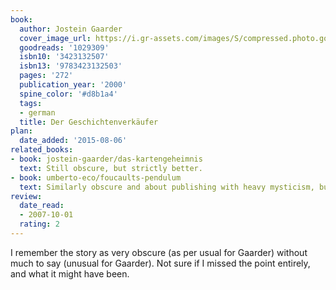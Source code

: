 ```yaml
---
book:
  author: Jostein Gaarder
  cover_image_url: https://i.gr-assets.com/images/S/compressed.photo.goodreads.com/books/1180350974l/1029309.jpg
  goodreads: '1029309'
  isbn10: '3423132507'
  isbn13: '9783423132503'
  pages: '272'
  publication_year: '2000'
  spine_color: '#d8b1a4'
  tags:
  - german
  title: Der Geschichtenverkäufer
plan:
  date_added: '2015-08-06'
related_books:
- book: jostein-gaarder/das-kartengeheimnis
  text: Still obscure, but strictly better.
- book: umberto-eco/foucaults-pendulum
  text: Similarly obscure and about publishing with heavy mysticism, but with something to say.
review:
  date_read:
  - 2007-10-01
  rating: 2
---
```

I remember the story as very obscure (as per usual for Gaarder) without much to say (unusual for Gaarder). Not sure if I
missed the point entirely, and what it might have been.
